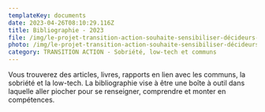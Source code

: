 ```yaml
---
templateKey: documents
date: 2023-04-26T08:10:29.116Z
title: Bibliographie - 2023
file: /img/le-projet-transition-action-souhaite-sensibiliser-décideurs-et-responsables-politiques-et-territoriaux-à-trois-thèmes-les-low-tech-la-sobriété-et-les-communs-afin-de-pouvoir-accompagner-les-te.pdf
photo: /img/le-projet-transition-action-souhaite-sensibiliser-décideurs-et-responsables-politiques-et-territoriaux-à-trois-thèmes-les-low-tech-la-sobriété-et-les-communs-afin-de-pouvoir-accompagner-les-territoires-qui-le-so-2.jpg
category: TRANSITION ACTION - Sobriété, low-tech et communs
---
```

Vous trouverez des articles, livres, rapports en lien avec les communs, la sobriété et la low-tech. La bibliographie vise à être une boîte à outil dans laquelle aller piocher pour se renseigner, comprendre et monter en compétences.